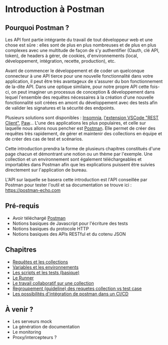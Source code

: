 # Introduction à Postman

## Pourquoi Postman ?

Les API font partie intégrante du travail de tout développeur web et une chose est sûre : elles sont de plus en plus nombreuses et de plus en plus complexes avec une multitude de façon de s'y authentifier (Oauth, clé API, token), de headers à gérer, de cookies, d'environnements (local, développement, intégration, recette, production), etc.

Avant de commencer le développement et de coder un quelconque connecteur à une API tierce pour une nouvelle fonctionnalité dans votre application, il peut être très avantageux de s'assurer du bon fonctionnement de la-dite API.
Dans une optique similaire, pour notre propre API cette fois-ci, on peut imaginer un processus de conception & développement dans lequel l'ensemble des requêtes nécessaires à la création d'une nouvelle fonctionnalité soit créées en amont du développement avec des tests afin de valider les signatures et la sécurité des endpoints.

Plusieurs solutions sont disponibles : [Insomnia](https://insomnia.rest/), [l'extension VSCode "REST Client"](https://marketplace.visualstudio.com/items?itemName=humao.rest-client), [Paw](https://paw.cloud/)...
L'une des applications les plus populaires, et celle sur laquelle nous allons nous pencher est [Postman](https://www.postman.com/downloads/).
Elle permet de créer des requêtes très rapidement, de gérer et maintenir des collections en équipe et de créer des cas de test et scénarios.

Cette introduction prendra la forme de plusieurs chapitres constitués d'une page chacun et démontrant une notion ou un thème par l'exemple. Une collection et un environnement sont également téléchargeables et importables dans Postman afin que les explications puissent être suivies directement sur l'application de bureau.

L'API sur laquelle se basera cette introduction est l'API conseillée par Postman pour tester l'outil et sa documentation se trouve ici : https://postman-echo.com

## Pré-requis

- Avoir téléchargé [Postman](https://www.postman.com/downloads/)
- Notions basiques de Javascript pour l'écriture des tests
- Notions basiques du protocole HTTP
- Notions basiques des APIs RESTful et du cotenu JSON

## Chapitres

- [Requêtes et les collections](/chapitres/01-requetes_et_collection.md)
- [Variables et les environnements](/chapitres/02-variables_et_environnement.md)
- [Les scripts et les tests (basique)](chapitres/03-basics-scripts_et_tests.md)
- [Le Runner]()
- [Le travail collaboratif sur une collection]()
- [Regroupement (guideline) des requetes collection vs test case]()
- [Les possibilités d'intégration de postman dans un CI/CD]()

## À venir ?

- Les serveurs mock
- La génération de documentation
- Le monitoring
- Proxy/intercepteurs ?
